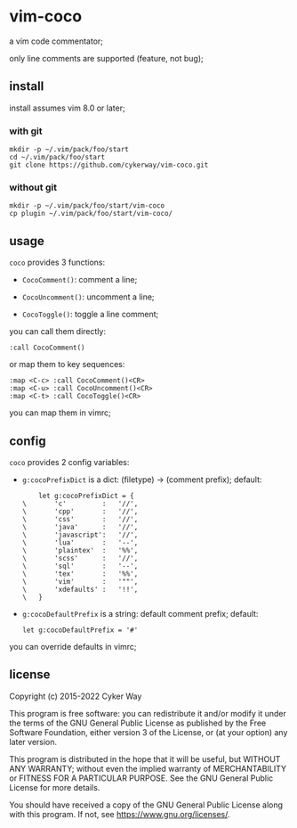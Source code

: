 # vim-coco

a vim code commentator;

only line comments are supported (feature, not bug);

## install

install assumes vim 8.0 or later;

### with git

    mkdir -p ~/.vim/pack/foo/start
    cd ~/.vim/pack/foo/start
    git clone https://github.com/cykerway/vim-coco.git

### without git

    mkdir -p ~/.vim/pack/foo/start/vim-coco
    cp plugin ~/.vim/pack/foo/start/vim-coco/

## usage

`coco` provides 3 functions:

-   `CocoComment()`: comment a line;

-   `CocoUncomment()`: uncomment a line;

-   `CocoToggle()`: toggle a line comment;

you can call them directly:

    :call CocoComment()

or map them to key sequences:

    :map <C-c> :call CocoComment()<CR>
    :map <C-u> :call CocoUncomment()<CR>
    :map <C-t> :call CocoToggle()<CR>

you can map them in vimrc;

## config

`coco` provides 2 config variables:

-   `g:cocoPrefixDict` is a dict: (filetype) -> (comment prefix); default:

            let g:cocoPrefixDict = {
        \       'c'         :   '//',
        \       'cpp'       :   '//',
        \       'css'       :   '//',
        \       'java'      :   '//',
        \       'javascript':   '//',
        \       'lua'       :   '--',
        \       'plaintex'  :   '%%',
        \       'scss'      :   '//',
        \       'sql'       :   '--',
        \       'tex'       :   '%%',
        \       'vim'       :   '""',
        \       'xdefaults' :   '!!',
        \   }

-   `g:cocoDefaultPrefix` is a string: default comment prefix; default:

        let g:cocoDefaultPrefix = '#'

you can override defaults in vimrc;

## license

Copyright (c) 2015-2022 Cyker Way

This program is free software: you can redistribute it and/or modify it under
the terms of the GNU General Public License as published by the Free Software
Foundation, either version 3 of the License, or (at your option) any later
version.

This program is distributed in the hope that it will be useful, but WITHOUT ANY
WARRANTY; without even the implied warranty of MERCHANTABILITY or FITNESS FOR A
PARTICULAR PURPOSE.  See the GNU General Public License for more details.

You should have received a copy of the GNU General Public License along with
this program.  If not, see <https://www.gnu.org/licenses/>.

